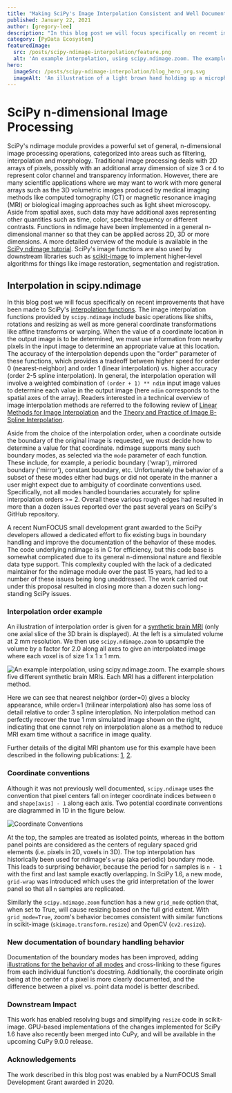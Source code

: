 ```yaml
---
title: "Making SciPy's Image Interpolation Consistent and Well Documented"
published: January 22, 2021
author: [gregory-lee]
description: "In this blog post we will focus specifically on recent improvements that have been made to SciPy's interpolation functions. A recent NumFOCUS small development grant awarded to the SciPy developers allowed a dedicated effort to fix existing bugs in boundary handling and improve the documentation of the behavior of these modes."
category: [PyData Ecosystem]
featuredImage:
  src: /posts/scipy-ndimage-interpolation/feature.png
  alt: 'An example interpolation, using scipy.ndimage.zoom. The example shows five different synthetic brain MRIs. Each MRI has a different interpolation method.'
hero:
  imageSrc: /posts/scipy-ndimage-interpolation/blog_hero_org.svg
  imageAlt: 'An illustration of a light brown hand holding up a microphone, with some graphical elements highlighting the top of the microphone.'
---
```


# SciPy n-dimensional Image Processing

SciPy's ndimage module provides a powerful set of general, n-dimensional image processing operations, categorized into areas such as filtering, interpolation and morphology. Traditional image processing deals with 2D arrays of pixels, possibly with an additional array dimension of size 3 or 4 to represent color channel and transparency information. However, there are many scientific applications where we may want to work with more general arrays such as the 3D volumetric images produced by medical imaging methods like computed tomography (CT) or magnetic resonance imaging (MRI) or biological imaging approaches such as light sheet microscopy. Aside from spatial axes, such data may have additional axes representing other quantities such as time, color, spectral frequency or different contrasts. Functions in ndimage have been implemented in a general n-dimensional manner so that they can be applied across 2D, 3D or more dimensions. A more detailed overview of the module is available in the
[SciPy ndimage tutorial](https://docs.scipy.org/doc/scipy/tutorial/ndimage.html). SciPy's image functions are also used by downstream libraries such as [scikit-image](https://scikit-image.org) to implement higher-level algorithms for things like image restoration, segmentation and registration.

## Interpolation in scipy.ndimage

In this blog post we will focus specifically on recent improvements that have been made to SciPy's [interpolation functions](https://docs.scipy.org/doc/scipy/reference/ndimage.html#interpolation). The image interpolation functions provided by `scipy.ndimage` include basic operations like shifts, rotations and resizing as well as more general coordinate transformations like affine transforms or warping. When the value of a coordinate location in the output image is to be determined, we must use information from nearby pixels in the input image to determine an appropriate value at this location. The accuracy of the interpolation depends upon the "order" parameter of these functions, which provides a tradeoff between higher speed for order 0 (nearest-neighbor) and order 1 (linear interpolation) vs. higher accuracy (order 2-5 spline interpolation). In general, the interpolation operation will involve a weighted combination of `(order + 1) ** ndim` input image values to determine each value in the output image (here `ndim` corresponds to the spatial axes of the array). Readers interested in a technical overview of image interpolation methods are referred to the following review of [Linear Methods for Image Interpolation](http://www.ipol.im/pub/art/2011/g_lmii/) and the [Theory and Practice of Image B-Spline Interpolation](https://www.ipol.im/pub/art/2018/221/).

Aside from the choice of the interpolation order, when a coordinate outside the boundary of the original image is requested, we must decide how to determine a value for that coordinate. ndimage supports many such boundary modes, as selected via the `mode` parameter of each function. These include, for example, a periodic boundary ('wrap'), mirrored boundary ('mirror'), constant boundary, etc. Unfortunately the behavior of a subset of these modes either had bugs or did not operate in the manner a user might expect due to ambiguity of coordinate conventions used. Specifically, not all modes handled boundaries accurately for spline interpolation orders >= 2. Overall these various rough edges had resulted in more than a dozen issues reported over the past several years on SciPy's GitHub repository.

A recent NumFOCUS small development grant awarded to the SciPy developers allowed a dedicated effort to fix existing bugs in boundary handling and improve the documentation of the behavior of these modes. The code underlying ndimage is in C for efficiency, but this code base is somewhat complicated due to its general n-dimensional nature and flexible data type support. This complexity coupled with the lack of a dedicated maintainer for the ndimage module over the past 15 years, had led to a number of these issues being long unaddressed. The work carried out under this proposal resulted in closing more than a dozen such long-standing SciPy issues.

### Interpolation order example

An illustration of interpolation order is given for a [synthetic brain MRI](https://brainweb.bic.mni.mcgill.ca/) (only one axial slice of the 3D brain is displayed). At the left is a simulated volume at 2 mm resolution. We then use `scipy.ndimage.zoom` to upsample the volume by a factor for 2.0 along all axes to give an interpolated image where each voxel is of size 1 x 1 x 1 mm.

![An example interpolation, using scipy.ndimage.zoom. The example shows five different synthetic brain MRIs. Each MRI has a different interpolation method.](/posts/scipy-ndimage-interpolation/scipy-brainweb-example.png)

Here we can see that nearest neighbor (order=0) gives a blocky appearance, while order=1 (trilinear interpolation) also has some loss of detail relative to order 3 spline interoplation. No interpolation method can perfectly recover the true 1 mm simulated image shown on the right, indicating that one cannot rely on interpolation alone as a method to reduce MRI exam time without a sacrifice in image quality.

Further details of the digital MRI phantom use for this example have been described in the following publications: [1](https://doi.org/10.1109/42.712135), [2](https://doi.org/10.1109/42.816072).

### Coordinate conventions

Although it was not previously well documented, `scipy.ndimage` uses the convention that pixel centers fall on integer coordinate indices between `0` and `shape[axis] - 1` along each axis. Two potential coordinate conventions are diagrammed in 1D in the figure below.

![Coordinate Conventions](/posts/scipy-ndimage-interpolation/scipy-points-vs-grid.png)

At the top, the samples are treated as isolated points, whereas in the bottom panel points are considered as the centers of regulary spaced grid elements (i.e. pixels in 2D, voxels in 3D). The top interpolation has historically been used for ndimage's `wrap` (aka periodic) boundary mode. This leads to surprising behavior, because the period for `n` samples is `n - 1` with the first and last sample exactly overlapping. In SciPy 1.6, a new mode, `grid-wrap` was introduced which uses the grid interpretation of the lower panel so that all `n` samples are replicated.

Similarly the `scipy.ndimage.zoom` function has a new `grid_mode` option that, when set to True, will cause resizing based on the full grid extent. With `grid_mode=True`, zoom's behavior becomes consistent with similar functions in scikit-image (`skimage.transform.resize`) and OpenCV (`cv2.resize`).

### New documentation of boundary handling behavior

Documentation of the boundary modes has been improved, adding [illustrations for the behavior of all modes](https://docs.scipy.org/doc/scipy/tutorial/interpolate.html) and cross-linking to these figures from each individual function's docstring. Additionally, the coordinate origin being at the center of a pixel is more clearly documented, and the difference between a pixel vs. point data model is better described.

### Downstream Impact

This work has enabled resolving bugs and simplifying `resize` code in scikit-image. GPU-based implementations of the changes implemented for SciPy 1.6 have also recently been merged into CuPy, and will be available in the upcoming CuPy 9.0.0 release.

### Acknowledgements

The work described in this blog post was enabled by a NumFOCUS Small Development Grant awarded in 2020.
